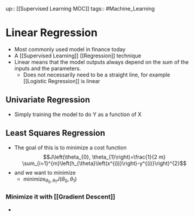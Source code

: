 up:: [[Supervised Learning MOC]]
tags:: #Machine_Learning
# Linear Regression
- Most commonly used model in finance today
- A [[Supervised Learning]] [[Regression]] technique
- Linear means that the model outputs always depend on the sum of the inputs and the parameters.
	- Does not necessarily need to be a straight line, for example [[Logistic Regression]] is linear
## Univariate Regression
- Simply training the model to do Y as a function of X
## Least Squares Regression
- The goal of this is to minimize a cost function
$$J\left(\theta_{0}, \theta_{1}\right)=\frac{1}{2 m} \sum_{i=1}^{m}\left(h_{\theta}\left(x^{(i)}\right)-y^{(i)}\right)^{2}$$
- and we want to minimize
	- $\operatorname{minimize}_{\theta_{0}, \theta_{1}} J\left(\theta_{0}, \theta_{1}\right)$
### Minimize it with [[Gradient Descent]]
- 

